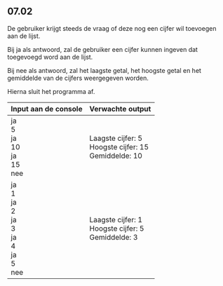## 07.02

De gebruiker krijgt steeds de vraag of deze nog een cijfer wil toevoegen aan de lijst.

Bij ja als antwoord, zal de gebruiker een cijfer kunnen ingeven dat toegevoegd word aan de lijst. 

Bij nee als antwoord, zal het laagste getal, het hoogste getal en het gemiddelde van de cijfers weergegeven worden. 

Hierna sluit het programma af.

| Input aan de console | Verwachte output |
|----------------------|------------------|
| ja<br>5<br>ja<br>10<br>ja<br>15<br>nee | Laagste cijfer: 5<br>Hoogste cijfer: 15<br>Gemiddelde: 10 |
| ja<br>1<br>ja<br>2<br>ja<br>3<br>ja<br>4<br>ja<br>5<br>nee | Laagste cijfer: 1<br>Hoogste cijfer: 5<br>Gemiddelde: 3 |